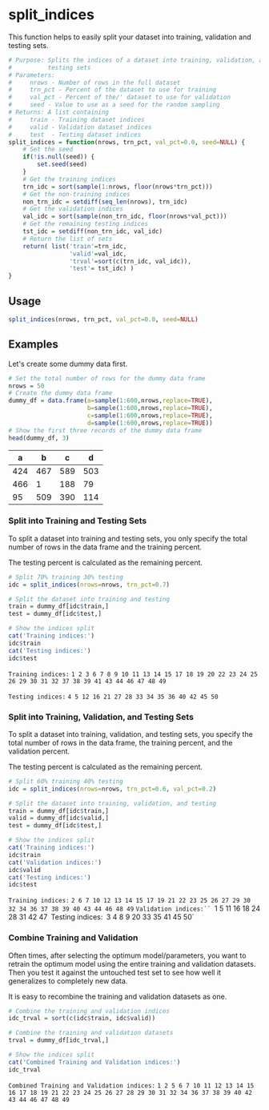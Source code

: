 
# split_indices

This function helps to easily split your dataset into training, validation and testing sets.

```R
# Purpose: Splits the indices of a dataset into training, validation, and
#          testing sets
# Parameters:
#     nrows - Number of rows in the full dataset
#     trn_pct - Percent of the dataset to use for training
#     val_pct - Percent of the/' dataset to use for validation
#     seed - Value to use as a seed for the random sampling
# Returns: A list containing
#     train - Training dataset indices
#     valid - Validation dataset indices
#     test  - Testing dataset indices
split_indices = function(nrows, trn_pct, val_pct=0.0, seed=NULL) {
    # Set the seed
    if(!is.null(seed)) {
        set.seed(seed)
    }
    # Get the training indices
    trn_idc = sort(sample(1:nrows, floor(nrows*trn_pct)))
    # Get the non-training indices
    non_trn_idc = setdiff(seq_len(nrows), trn_idc)
    # Get the validation indices
    val_idc = sort(sample(non_trn_idc, floor(nrows*val_pct)))
    # Get the remaining testing indices
    tst_idc = setdiff(non_trn_idc, val_idc)
    # Return the list of sets
    return( list('train'=trn_idc,
                 'valid'=val_idc,
                 'trval'=sort(c(trn_idc, val_idc)),
                 'test'= tst_idc) )
}
```

## Usage

```R
split_indices(nrows, trn_pct, val_pct=0.0, seed=NULL)
```

## Examples

Let's create some dummy data first.


```R
# Set the total number of rows for the dummy data frame
nrows = 50
# Create the dummy data frame
dummy_df = data.frame(a=sample(1:600,nrows,replace=TRUE),
                      b=sample(1:600,nrows,replace=TRUE),
                      c=sample(1:600,nrows,replace=TRUE),
                      d=sample(1:600,nrows,replace=TRUE))
# Show the first three records of the dummy data frame
head(dummy_df, 3)
```


<table>
<thead><tr><th>a</th><th>b</th><th>c</th><th>d</th></tr></thead>
<tbody>
	<tr><td>424</td><td>467</td><td>589</td><td>503</td></tr>
	<tr><td>466</td><td>  1</td><td>188</td><td> 79</td></tr>
	<tr><td> 95</td><td>509</td><td>390</td><td>114</td></tr>
</tbody>
</table>



### Split into Training and Testing Sets

To split a dataset into training and testing sets, you only specify the total number of rows in the data frame and the training percent.

The testing percent is calculated as the remaining percent.


```R
# Split 70% training 30% testing
idc = split_indices(nrows=nrows, trn_pct=0.7)

# Split the dataset into training and testing
train = dummy_df[idc$train,]
test = dummy_df[idc$test,]

# Show the indices split
cat('Training indices:')
idc$train
cat('Testing indices:')
idc$test
```
`Training indices:`
`1 2 3 6 7 8 9 10 11 13 14 15 17 18 19 20 22 23 24 25 26 29 30 31 32 37 38 39 41 43 44 46 47 48 49`

`Testing indices:`
`4 5 12 16 21 27 28 33 34 35 36 40 42 45 50`

### Split into Training, Validation, and Testing Sets

To split a dataset into training, validation, and testing sets, you specify the total number of rows in the data frame, the training percent, and the validation percent.

The testing percent is calculated as the remaining percent.


```R
# Split 60% training 40% testing
idc = split_indices(nrows=nrows, trn_pct=0.6, val_pct=0.2)

# Split the dataset into training, validation, and testing
train = dummy_df[idc$train,]
valid = dummy_df[idc$valid,]
test = dummy_df[idc$test,]

# Show the indices split
cat('Training indices:')
idc$train
cat('Validation indices:')
idc$valid
cat('Testing indices:')
idc$test
```

`Training indices:`
`2 6 7 10 12 13 14 15 17 19 21 22 23 25 26 27 29 30 32 34 36 37 38 39 40 43 44 46 48 49`
`Validation indices:``
`1 5 11 16 18 24 28 31 42 47`
`Testing indices:`
`3 4 8 9 20 33 35 41 45 50`

### Combine Training and Validation

Often times, after selecting the optimum model/parameters, you want to retrain the optimum model using the entire training and validation datasets.  Then you test it against the untouched test set to see how well it generalizes to completely new data.

It is easy to recombine the training and validation datasets as one.


```R
# Combine the training and validation indices
idc_trval = sort(c(idc$train, idc$valid))

# Combine the training and validation datasets
trval = dummy_df[idc_trval,]

# Show the indices split
cat('Combined Training and Validation indices:')
idc_trval
```

`Combined Training and Validation indices:`
`1 2 5 6 7 10 11 12 13 14 15 16 17 18 19 21 22 23 24 25 26 27 28 29 30 31 32 34 36 37 38 39 40 42 43 44 46 47 48 49`
